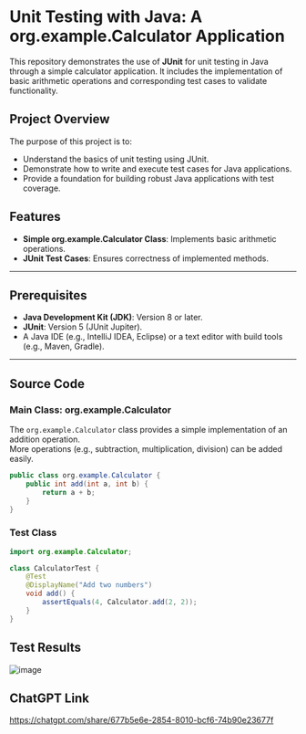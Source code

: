 # Unit Testing with Java: A org.example.Calculator Application

This repository demonstrates the use of **JUnit** for unit testing in Java through a simple calculator application. It includes the implementation of basic arithmetic operations and corresponding test cases to validate functionality.

## Project Overview

The purpose of this project is to:
- Understand the basics of unit testing using JUnit.
- Demonstrate how to write and execute test cases for Java applications.
- Provide a foundation for building robust Java applications with test coverage.

## Features
- **Simple org.example.Calculator Class**: Implements basic arithmetic operations.
- **JUnit Test Cases**: Ensures correctness of implemented methods.

---

## Prerequisites

- **Java Development Kit (JDK)**: Version 8 or later.
- **JUnit**: Version 5 (JUnit Jupiter).
- A Java IDE (e.g., IntelliJ IDEA, Eclipse) or a text editor with build tools (e.g., Maven, Gradle).

---

## Source Code

### Main Class: org.example.Calculator

The `org.example.Calculator` class provides a simple implementation of an addition operation.  
More operations (e.g., subtraction, multiplication, division) can be added easily.

```java
public class org.example.Calculator {
    public int add(int a, int b) {
        return a + b;
    }
}
```

### Test Class

```java
import org.example.Calculator;

class CalculatorTest {
    @Test
    @DisplayName("Add two numbers")
    void add() {
        assertEquals(4, Calculator.add(2, 2));
    }
}
```
## Test Results
![image](https://github.com/user-attachments/assets/49f26147-aa93-4531-ba9a-1c8578a24f13)

## ChatGPT Link
https://chatgpt.com/share/677b5e6e-2854-8010-bcf6-74b90e23677f

